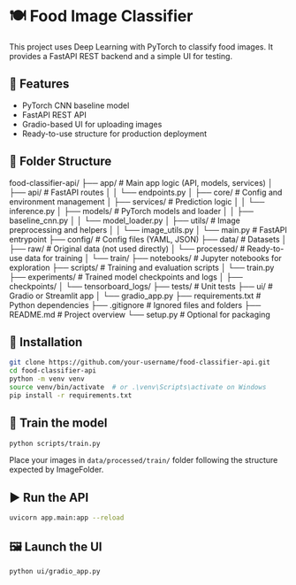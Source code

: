# 🍽️ Food Image Classifier

This project uses Deep Learning with PyTorch to classify food images. It provides a FastAPI REST backend and a simple UI for testing.

## 🔧 Features

- PyTorch CNN baseline model
- FastAPI REST API
- Gradio-based UI for uploading images
- Ready-to-use structure for production deployment

## 📁 Folder Structure

food-classifier-api/
├── app/                         # Main app logic (API, models, services)
│   ├── api/                     # FastAPI routes
│   │     └── endpoints.py
│   ├── core/                    # Config and environment management
│   ├── services/                # Prediction logic
│   │   └── inference.py
│   ├── models/                  # PyTorch models and loader
│   │   ├── baseline_cnn.py
│   │   └── model_loader.py
│   ├── utils/                   # Image preprocessing and helpers
│   │   └── image_utils.py
│   └── main.py                  # FastAPI entrypoint
├── config/                      # Config files (YAML, JSON)
├── data/                        # Datasets
│   ├── raw/                     # Original data (not used directly)
│   └── processed/               # Ready-to-use data for training
│       └── train/
├── notebooks/                   # Jupyter notebooks for exploration
├── scripts/                     # Training and evaluation scripts
│   └── train.py
├── experiments/                 # Trained model checkpoints and logs
│   ├── checkpoints/
│   └── tensorboard_logs/
├── tests/                       # Unit tests
├── ui/                          # Gradio or Streamlit app
│   └── gradio_app.py
├── requirements.txt             # Python dependencies
├── .gitignore                   # Ignored files and folders
├── README.md                    # Project overview
└── setup.py                     # Optional for packaging

## 🚀 Installation

```bash
git clone https://github.com/your-username/food-classifier-api.git
cd food-classifier-api
python -m venv venv
source venv/bin/activate  # or .\venv\Scripts\activate on Windows
pip install -r requirements.txt
```

## 🧠 Train the model

```bash
python scripts/train.py
```

Place your images in `data/processed/train/` folder following the structure expected by ImageFolder.

## ▶️ Run the API

```bash
uvicorn app.main:app --reload
```

## 🖼️ Launch the UI

```bash
python ui/gradio_app.py
```

